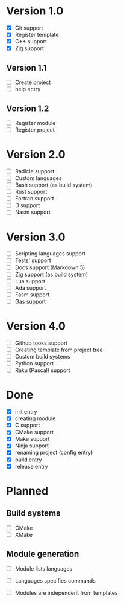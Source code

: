 # Version 1.0
 - [x] Git support
 - [x] Register template
 - [x] C++ support
 - [x] Zig support

## Version 1.1
 - [ ] Create project
 - [ ] help entry

## Version 1.2
 - [ ] Register module
 - [ ] Register project

# Version 2.0
 - [ ] Radicle support
 - [ ] Custom languages
 - [ ] Bash support (as build system)
 - [ ] Rust support
 - [ ] Fortran support
 - [ ] D support
 - [ ] Nasm support

# Version 3.0
 - [ ] Scripting languages support
 - [ ] Tests' support
 - [ ] Docs support (Markdown 5)
 - [ ] Zig support (as build system)
 - [ ] Lua support
 - [ ] Ada support
 - [ ] Fasm support
 - [ ] Gas support

# Version 4.0
 - [ ] Github tooks support
 - [ ] Creating template from project tree
 - [ ] Custom build systems
 - [ ] Python support
 - [ ] Raku (Pascal) support

# Done
 - [x] init entry
 - [x] creating module
 - [x] C support
 - [x] CMake support
 - [x] Make support
 - [x] Ninja support
 - [x] renaming project (config entry)
 - [x] build entry
 - [x] release entry

# Planned 

## Build systems
 - [ ] CMake
 - [ ] XMake

## Module generation
 - [ ] Module lists languages
 - [ ] Languages specifies commands
 - [ ] Modules are independent from templates


